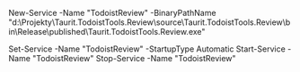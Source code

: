New-Service -Name "TodoistReview" -BinaryPathName "d:\Projekty\Taurit.TodoistTools.Review\source\Taurit.TodoistTools.Review\bin\Release\published\Taurit.TodoistTools.Review.exe"

Set-Service -Name "TodoistReview" -StartupType Automatic
Start-Service -Name "TodoistReview"
Stop-Service -Name "TodoistReview"
